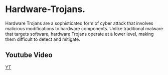 # Hardware-Trojans.
Hardware Trojans are a sophisticated form of cyber attack that involves malicious modifications to hardware components. Unlike traditional malware that targets software, hardware Trojans operate at a lower level, making them difficult to detect and mitigate. 

## Youtube Video
[YT](https://youtu.be/jTw55OnTn38)
